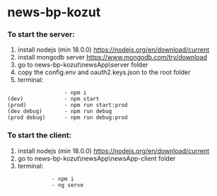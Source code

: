 # news-bp-kozut

### To start the server:
1. install nodejs (min 18.0.0) https://nodejs.org/en/download/current
2. install mongodb server https://www.mongodb.com/try/download
3. go to news-bp-kozut\newsApp\server folder
4. copy the config.env and oauth2.keys.json to the root folder
5. terminal:
```
                  - npm i
(dev)             - npm start
(prod)            - npm run start:prod 
(dev debug)       - npm run debug 
(prod debug)      - npm run debug:prod 
```

### To start the client:
1. install nodejs (min 18.0.0) https://nodejs.org/en/download/current
2. go to news-bp-kozut\newsApp\newsApp-client folder
3. terminal:
```
              - npm i
              - ng serve
```